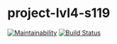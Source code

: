 # project-lvl4-s119

[![Maintainability](https://api.codeclimate.com/v1/badges/1106f4f3f668f1f4eb3a/maintainability)](https://codeclimate.com/github/aenglisc/project-lvl4-s119/maintainability)
[![Build Status](https://travis-ci.org/aenglisc/project-lvl4-s119.svg?branch=master)](https://travis-ci.org/aenglisc/project-lvl4-s119)
